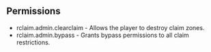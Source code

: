 ## Permissions

- rclaim.admin.clearclaim - Allows the player to destroy claim zones.
- rclaim.admin.bypass - Grants bypass permissions to all claim restrictions.